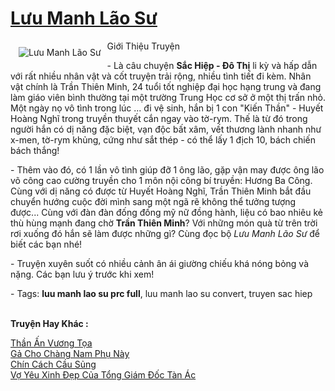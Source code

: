 <a href="https://utruyen.com/luu-manh-lao-su/525/" title="Lưu Manh Lão Sư"><h1>Lưu Manh Lão Sư</h1></a><div style="display:table"><img align="right" style="float: left; padding: 10px;" src="https://utruyen.com/images/story/200x260/luu-manh-lao-su.jpg" alt="Lưu Manh Lão Sư">Giới Thiệu Truyện<p></p> - Là câu chuyện <strong>Sắc Hiệp - Đô Thị</strong> li kỳ và hấp dẫn với rất nhiều nhân vật và cốt truyện trải rộng, nhiều tình tiết đi kèm. Nhân vật chính là Trần Thiên Minh, 24 tuổi tốt nghiệp đại học hạng trung và đang làm giáo viên bình thường tại một trường Trung Học cơ sở ở một thị trấn nhỏ. Một ngày nọ vô tình trong lúc ... đi vệ sinh, hắn bị 1 con "Kiến Thần" - Huyết Hoàng Nghĩ trong truyền thuyết cắn ngay vào tờ-rym. Thế là từ đó trong người hắn có dị năng đặc biệt, vạn độc bất xâm, vết thương lành nhanh như x-men, tờ-rym khủng, cứng như sắt thép - có thể lấy 1 địch 10, bách chiến bách thắng!<p></p> - Thêm vào đó, có 1 lần vô tình giúp đỡ 1 ông lão, gặp vận may được ông lão võ công cao cường truyền cho 1 môn nội công bí truyền: Hương Ba Công. Cùng với dị năng có được từ Huyết Hoàng Nghĩ, Trần Thiên Minh bắt đầu chuyển hướng cuộc đời mình sang một ngã rẽ không thể tưởng tượng được... Cùng với đàn đàn đống đống mỹ nữ đồng hành, liệu có bao nhiêu kẻ thù hùng mạnh đang chờ <b>Trần Thiên Minh</b>? Với những món quà từ trên trời rơi xuống đó hắn sẽ làm được những gì? Cùng đọc bộ <em>Lưu Manh Lão Sư</em> để biết các bạn nhé!<p></p> - Truyện xuyên suốt có nhiều cảnh ân ái giường chiếu khá nóng bỏng và nặng. Các bạn lưu ý trước khi xem!<p></p> - Tags: <strong>luu manh lao su prc full</strong>, luu manh lao su convert, truyen sac hiep</div><p><br><b>Truyện Hay Khác :</b></p><a href="https://utruyen.com/than-an-vuong-toa/346/" alt="Thần Ấn Vương Tọa">Thần Ấn Vương Tọa</a><br/><a href="https://www.flickr.com/photos/183745219@N08/48968547372/" alt="Gả Cho Chàng Nam Phụ Này">Gả Cho Chàng Nam Phụ Này</a><br/><a href="https://dammy2019.blogspot.com/2019/11/chin-cach-cau-sung.html" alt="Chín Cách Cầu Sủng">Chín Cách Cầu Sủng</a><br/><a href="https://github.com/quanluxury/truyenhot/tree/master/truyenhay/5323/" alt="Vợ Yêu Xinh Đẹp Của Tổng Giám Đốc Tàn Ác">Vợ Yêu Xinh Đẹp Của Tổng Giám Đốc Tàn Ác</a><br/>